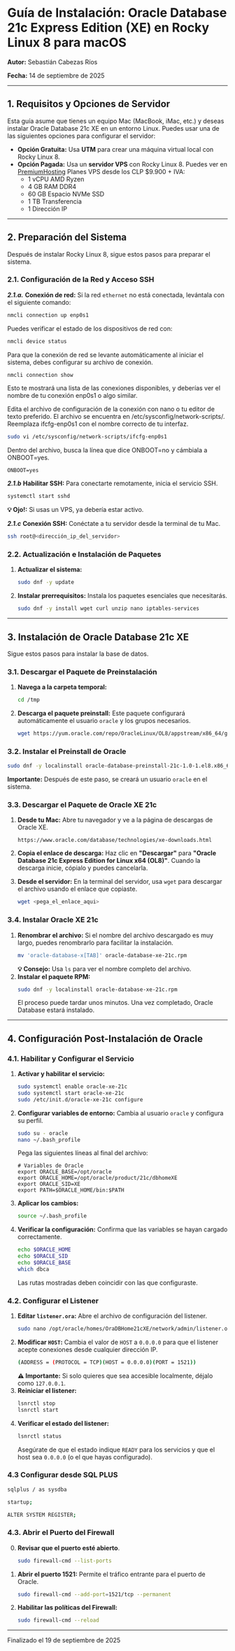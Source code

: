 # Guía de Instalación: Oracle Database 21c Express Edition (XE) en Rocky Linux 8 para macOS

**Autor:** Sebastián Cabezas Ríos

**Fecha:** 14 de septiembre de 2025

-----

## 1\. Requisitos y Opciones de Servidor

Esta guía asume que tienes un equipo Mac (MacBook, iMac, etc.) y deseas instalar Oracle Database 21c XE en un entorno Linux. Puedes usar una de las siguientes opciones para configurar el servidor:

  * **Opción Gratuita:** Usa **UTM** para crear una máquina virtual local con Rocky Linux 8.
  * **Opción Pagada:** Usa un **servidor VPS** con Rocky Linux 8. Puedes ver en [PremiumHosting](https://premiumhosting.cl/soporte/?affid=622) Planes VPS desde los CLP $9.900 + IVA:
    - 1 vCPU AMD Ryzen
    - 4 GB RAM DDR4
    - 60 GB Espacio NVMe SSD
    - 1 TB Transferencia
    - 1 Dirección IP


-----

## 2\. Preparación del Sistema

Después de instalar Rocky Linux 8, sigue estos pasos para preparar el sistema.

### 2.1. Configuración de la Red y Acceso SSH

***2.1.a.***  **Conexión de red:** Si la red `ethernet` no está conectada, levántala con el siguiente comando:

  ```bash
  nmcli connection up enp0s1
  ```

  Puedes verificar el estado de los dispositivos de red con:

  ```bash
  nmcli device status
  ```

  Para que la conexión de red se levante automáticamente al iniciar el sistema, debes configurar su archivo de conexión.

  ```bash
  nmcli connection show
  ```

  Esto te mostrará una lista de las conexiones disponibles, y deberías ver el nombre de tu conexión enp0s1 o algo similar.

  Edita el archivo de configuración de la conexión con nano o tu editor de texto preferido. El archivo se encuentra en /etc/sysconfig/network-scripts/. Reemplaza ifcfg-enp0s1 con el nombre correcto de tu interfaz.


  ```bash
  sudo vi /etc/sysconfig/network-scripts/ifcfg-enp0s1
  ```

  Dentro del archivo, busca la línea que dice ONBOOT=no y cámbiala a ONBOOT=yes.

  ```vi
  ONBOOT=yes
  ```

***2.1.b***  **Habilitar SSH:** Para conectarte remotamente, inicia el servicio SSH.

  ```bash
  systemctl start sshd
  ```

  **💡 Ojo!:** Si usas un VPS, ya debería estar activo.

***2.1.c***  **Conexión SSH:** Conéctate a tu servidor desde la terminal de tu Mac.

   ```bash
   ssh root@<dirección_ip_del_servidor>
   ```

### 2.2. Actualización e Instalación de Paquetes

1.  **Actualizar el sistema:**
    ```bash
    sudo dnf -y update
    ```
2.  **Instalar prerrequisitos:** Instala los paquetes esenciales que necesitarás.
    ```bash
    sudo dnf -y install wget curl unzip nano iptables-services
    ```

-----

## 3\. Instalación de Oracle Database 21c XE

Sigue estos pasos para instalar la base de datos.

### 3.1. Descargar el Paquete de Preinstalación

1.  **Navega a la carpeta temporal:**
    ```bash
    cd /tmp
    ```
2.  **Descarga el paquete preinstall:** Este paquete configurará automáticamente el usuario `oracle` y los grupos necesarios.
    ```bash
    wget https://yum.oracle.com/repo/OracleLinux/OL8/appstream/x86_64/getPackage/oracle-database-preinstall-21c-1.0-1.el8.x86_64.rpm
    ```

### 3.2. Instalar el Preinstall de Oracle

```bash
sudo dnf -y localinstall oracle-database-preinstall-21c-1.0-1.el8.x86_64.rpm
```

**Importante:** Después de este paso, se creará un usuario `oracle` en el sistema.

### 3.3. Descargar el Paquete de Oracle XE 21c

1.  **Desde tu Mac:** Abre tu navegador y ve a la página de descargas de Oracle XE.

    ```url
    https://www.oracle.com/database/technologies/xe-downloads.html
    ```

2.  **Copia el enlace de descarga:** Haz clic en **"Descargar"** para **"Oracle Database 21c Express Edition for Linux x64 (OL8)"**. Cuando la descarga inicie, cópialo y puedes cancelarla.

3.  **Desde el servidor:** En la terminal del servidor, usa `wget` para descargar el archivo usando el enlace que copiaste.

    ```bash
    wget <pega_el_enlace_aqui>
    ```

### 3.4. Instalar Oracle XE 21c

1.  **Renombrar el archivo:** Si el nombre del archivo descargado es muy largo, puedes renombrarlo para facilitar la instalación.
    ```bash
    mv 'oracle-database-x[TAB]' oracle-database-xe-21c.rpm
    ```
    **💡 Consejo:** Usa `ls` para ver el nombre completo del archivo.
2.  **Instalar el paquete RPM:**
    ```bash
    sudo dnf -y localinstall oracle-database-xe-21c.rpm
    ```
    El proceso puede tardar unos minutos. Una vez completado, Oracle Database estará instalado.

-----

## 4\. Configuración Post-Instalación de Oracle

### 4.1. Habilitar y Configurar el Servicio

1.  **Activar y habilitar el servicio:**
    ```bash
    sudo systemctl enable oracle-xe-21c
    sudo systemctl start oracle-xe-21c
    sudo /etc/init.d/oracle-xe-21c configure
    ```
2.  **Configurar variables de entorno:** Cambia al usuario `oracle` y configura su perfil.
    ```bash
    sudo su - oracle
    nano ~/.bash_profile
    ```
    Pega las siguientes líneas al final del archivo:
    ```nano
    # Variables de Oracle
    export ORACLE_BASE=/opt/oracle
    export ORACLE_HOME=/opt/oracle/product/21c/dbhomeXE
    export ORACLE_SID=XE
    export PATH=$ORACLE_HOME/bin:$PATH
    ```
3.  **Aplicar los cambios:**
    ```bash
    source ~/.bash_profile
    ```
4.  **Verificar la configuración:** Confirma que las variables se hayan cargado correctamente.
    ```bash
    echo $ORACLE_HOME
    echo $ORACLE_SID
    echo $ORACLE_BASE
    which dbca
    ```
    Las rutas mostradas deben coincidir con las que configuraste.

### 4.2. Configurar el Listener

1.  **Editar `listener.ora`:** Abre el archivo de configuración del listener.
    ```bash
    sudo nano /opt/oracle/homes/OraDBHome21cXE/network/admin/listener.ora
    ```
2.  **Modificar `HOST`:** Cambia el valor de `HOST` a `0.0.0.0` para que el listener acepte conexiones desde cualquier dirección IP.
    ```bash
    (ADDRESS = (PROTOCOL = TCP)(HOST = 0.0.0.0)(PORT = 1521))
    ```
    **⚠️ Importante:** Si solo quieres que sea accesible localmente, déjalo como `127.0.0.1`.
3.  **Reiniciar el listener:**
    ```bash
    lsnrctl stop
    lsnrctl start
    ```
4.  **Verificar el estado del listener:**
    ```bash
    lsnrctl status
    ```
    Asegúrate de que el estado indique `READY` para los servicios y que el host sea `0.0.0.0` (o el que hayas configurado).

### 4.3 Configurar desde SQL PLUS

```bash
sqlplus / as sysdba
```
```bash
startup;
```
```bash
ALTER SYSTEM REGISTER;
```

### 4.3. Abrir el Puerto del Firewall

0. **Revisar que el puerto esté abierto**.

   ```bash
   sudo firewall-cmd --list-ports
   ```

1.  **Abrir el puerto 1521:** Permite el tráfico entrante para el puerto de Oracle.
    ```bash
    sudo firewall-cmd --add-port=1521/tcp --permanent
    ```
2.  **Habilitar las políticas del Firewall:**
    ```bash
    sudo firewall-cmd --reload
    ```
-----
Finalizado el 19 de septiembre de 2025
